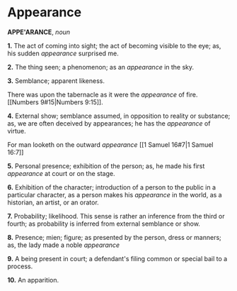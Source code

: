 # Appearance

**APPE'ARANCE**, _noun_

**1.** The act of coming into sight; the act of becoming visible to the eye; as, his sudden _appearance_ surprised me.

**2.** The thing seen; a phenomenon; as an _appearance_ in the sky.

**3.** Semblance; apparent likeness.

There was upon the tabernacle as it were the _appearance_ of fire. [[Numbers 9#15|Numbers 9:15]].

**4.** External show; semblance assumed, in opposition to reality or substance; as, we are often deceived by appearances; he has the _appearance_ of virtue.

For man looketh on the outward _appearance_ [[1 Samuel 16#7|1 Samuel 16:7]]

**5.** Personal presence; exhibition of the person; as, he made his first _appearance_ at court or on the stage.

**6.** Exhibition of the character; introduction of a person to the public in a particular character, as a person makes his _appearance_ in the world, as a historian, an artist, or an orator.

**7.** Probability; likelihood. This sense is rather an inference from the third or fourth; as probability is inferred from external semblance or show.

**8.** Presence; mien; figure; as presented by the person, dress or manners; as, the lady made a noble _appearance_

**9.** A being present in court; a defendant's filing common or special bail to a process.

**10.** An apparition.